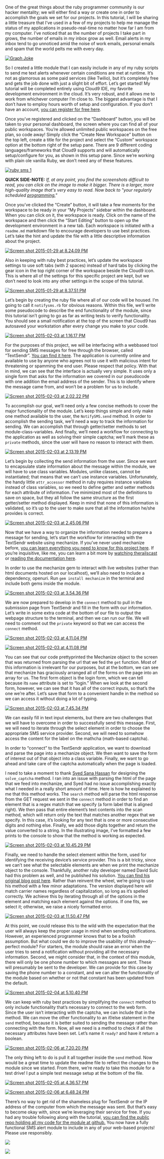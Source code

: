One of the great things about the ruby programmer community is our hacker mentality; we will either find a way or create one in order to accomplish the goals we set for our projects. In this tutorial, I will be sharing a little treasure that I’ve used in a few of my projects to help me manage the status of my applications in pseudo­-real-­time no matter how far I am from my computer. I’ve noticed that as the number of projects I take part in grows, the number of emails in my inbox grow as well. Email alerts in my inbox tend to go unnoticed amid the noise of work emails, personal emails and spam that the world pelts me with every day.

[![Graph Joke](assets/graph.png)](assets/graph.png)

So I created a little module that I can easily include in any of my ruby scripts to send me text alerts whenever certain conditions are met at runtime. It’s not as glamorous as some paid services (like Twilio), but it’s completely free and gets the job done with just a slight bit of effort. Let’s get started! My tutorial will be completed entirely using Cloud9 IDE, my favorite development environment in the cloud. It’s very robust, and it allows me to work from whichever computer I’m close to. The biggest advantage is that I don’t have to employ hours worth of setup and configuration. If you don’t have an account, [you can register for free here](https://c9.io/web/sign-up/free).

Once you’ve registered and clicked on the “Dashboard” button, you will be taken to your personal dashboard, the screen where you can find all of your public workspaces. You’re allowed unlimited public workspaces on the free plan, so code away! Simply click the “Create New Workspace” button on the top left, create a title for the project and select the “Custom” workspace option at the bottom right of the setup pane. There are 9 different coding languages/frameworks that Cloud9 supports and will automatically setup/configure for you, as shown in this setup pane. Since we’re working with plain ole vanilla Ruby, we don’t need any of these features.

[![ruby sms 1](assets/Screen-shot-2015-01-29-at-8.15.26-PM.png)](assets/Screen-shot-2015-01-29-at-8.15.26-PM.png)

**QUICK SIDE-NOTE:** _If, at any point, you find the screenshots difficult to read, you can click on the image to make it bigger. There is a larger, more high-quality image that's very easy to read. Now back to "your regularly scheduled <span style="text-decoration: underline;">programming.</span>"_

Once you’ve clicked the “Create” button, it will take a few moments for the workspace to be ready in your “My Projects” sidebar within the dashboard. When you can click on it, the workspace is ready. Click on the name of the workspace and then click the “Start Editing” button to open up the development environment in a new tab. Each workspace is initiated with a `readme.md` markdown file to encourage developers to use best practices. Let’s take the hint and update the file with a little descriptive information about the project.

[![Screen shot 2015-01-29 at 8.24.09 PM](assets/Screen-shot-2015-01-29-at-8.24.09-PM.png)](assets/Screen-shot-2015-01-29-at-8.24.09-PM.png)

Also in keeping with ruby best practices, let’s update the workspace settings to use soft tabs (with 2 spaces) instead of hard tabs by clicking the gear icon in the top right corner of the workspace beside the Cloud9 icon. This is where all of the settings for this specific project are kept, but we don’t need to look into any other settings in the scope of this tutorial.

[![Screen shot 2015-01-29 at 8.37.51 PM](assets/Screen-shot-2015-01-29-at-8.37.51-PM.png)](assets/Screen-shot-2015-01-29-at-8.37.51-PM.png)

Let’s begin by creating the ruby file where all of our code will be housed. I’m going to call it `notifysms.rb` for obvious reasons. Within this file, we’ll write some pseudocode to describe the end functionality of the module, since this tutorial isn’t going to go as far as writing tests to verify functionality. You should see a small notification at the top of the screen that Cloud9 has auto­saved your workstation after every change you make to your code.

[![Screen shot 2015-02-03 at 1.16.17 PM](assets/Screen-shot-2015-02-03-at-1.16.17-PM.png)](assets/Screen-shot-2015-02-03-at-1.16.17-PM.png)

For the purposes of this project, we will be interfacing with a web­based tool for sending SMS messages for free through the browser, called “TextSendr”. [You can find it here](http://textsendr.com)<span class="s3">​</span>. The application is currently online and available to use by anyone who agrees not to use it with malicious intent for threatening or spamming the end user. Please respect that policy. With that in mind, we can see that the interface is actually very simple. It uses only a single form that asks for the information we covered in our pseudocode with one addition­­ the email address of the sender. This is to identify where the message came from, and won’t be a problem for us to include.

[![Screen shot 2015-02-03 at 2.02.22 PM](assets/Screen-shot-2015-02-03-at-2.02.22-PM.png)](assets/Screen-shot-2015-02-03-at-2.02.22-PM.png)

To accomplish our goal, we’ll need only a few concise methods to cover the major functionality of the module. Let’s keep things simple and only make one method available to the user, the `NotifySMS.send` method. In order to accomplish the sending task, we’ll need a way to track the information for sending. We can accomplish that through getter/setter methods to set module-­class-­variables. And finally, we’ll need a workflow for connecting to the application as well as solving their simple captcha; we’ll mark these as `private` methods, since the user will have no reason to interact with them.

[![Screen shot 2015-02-03 at 2.13.19 PM](assets/Screen-shot-2015-02-03-at-2.13.19-PM.png)](assets/Screen-shot-2015-02-03-at-2.13.19-PM.png)

Let’s begin by collecting the send information from the user. Since we want to encapsulate state information about the message within the module, we will have to use class variables. Modules, unlike classes, cannot be instantiated; that means that we can’t use instance variables. Unfortunately, the handy little `attr_accessor` method in ruby requires instance variables instead of class variables, so we need to define getter and setter methods for each attribute of information. I’ve minimized most of the definitions to save on space, but they all follow the same structure as the first getter/setter method displayed. Keep in mind that none of this information is validated, so it’s up to the user to make sure that all the information he/she provides is correct.

[![Screen shot 2015-02-03 at 2.45.06 PM](assets/Screen-shot-2015-02-03-at-2.45.06-PM.png)](assets/Screen-shot-2015-02-03-at-2.45.06-PM.png)

Now that we have a way to organize the information needed to prepare a message for sending, let’s start the workflow for interacting with the TextSendr website using mechanize. If you’ve never used mechanize before, [you can learn everything you need to know for this project here](http://ruby.bastardsbook.com/chapters/mechanize/)<span class="s3">​</span>. If you’re inquisitive, like me, you can learn a bit more by [watching the <span class="s1">​railscast</span>](http://railscasts.com/episodes/191­mechanize)<span class="s2"> </span>or [reading the documentation here](http://docs.seattlerb.org/mechanize/)<span class="s3">​</span>.

In order to use the mechanize gem to interact with live websites (rather than html documents hosted on our localhost), we’ll also need to include a dependency, open­uri. Run `gem install mechanize` in the terminal and include both gems inside the module.

[![Screen shot 2015-02-03 at 3.54.36 PM](assets/Screen-shot-2015-02-03-at-3.54.36-PM.png)](assets/Screen-shot-2015-02-03-at-3.54.36-PM.png)

We are now prepared to develop in the `connect` method to pull in the submission page from TextSendr and fill in the form with our information. Let’s write in some extra code at the bottom of our file to output the webpage structure to the terminal, and then we can run our file. We will need to comment out the `private` keyword so that we can access the `connect` method.

[![Screen shot 2015-02-03 at 4.11.04 PM](assets/Screen-shot-2015-02-03-at-4.11.04-PM.png)](assets/Screen-shot-2015-02-03-at-4.11.04-PM.png)

[![Screen shot 2015-02-03 at 4.11.08 PM](assets/Screen-shot-2015-02-03-at-4.11.08-PM.png)](assets/Screen-shot-2015-02-03-at-4.11.08-PM.png)

You can see that our code pretty­printed the Mechanize object to the screen that was returned from parsing the url that we fed the `get` function. Most of this information is irrelevant for our purposes, but at the bottom, we can see that mechanize has graciously arranged all of the forms on the page into an array for us. The first form object is the login form, which we can tell because its `name` attribute is set to “login.” When we look at the second form, however, we can see that it has all of the correct inputs, so that’s the one we’re after. Let’s save that form to a convenient handle in the method so we can access it without doing a lot of typing.

[![Screen shot 2015-02-03 at 7.45.34 PM](assets/Screen-shot-2015-02-03-at-7.45.34-PM.png)](assets/Screen-shot-2015-02-03-at-7.45.34-PM.png)

We can easily fill in text input elements, but there are two challenges that we will have to overcome in order to successfully send this message. First, we will need to iterate through the select element in order to choose the appropriate SMS service provider. Second, we will need to somehow access the content for the label on the mathcha (math-­based captcha).

In order to “connect” to the TextSendr application, we want to download and parse the page into a mechanize object. We then want to save the form of interest out of that object into a class variable. Finally, we want to go ahead and take care of the captcha automatically when the page is loaded.

I need to take a moment to thank [Syed Sana Hassan](http://hackhands.com/syedhassan) for designing the `solve_captcha` method. I ran into an issue with parsing the html of the page that we feed into mechanize, and Syed had no issue accomplishing exactly what I needed in a really short amount of time. Here is how he explained to me that this method works. The `search` method will parse the html response from the GET request we sent in the `connect` method in order to find an element that is a regex match that we specify (a form label that is aligned right). We then pass that entire element’s text contents into the scan method, which will return only the text that matches another regex that we specify. In this case, it’s looking for any text that is one or more consecutive digits and nothing else. Finally, we add those digits together and return the value converted to a string. In the illustrating image, I’ve formatted a few prints to the console to show that the method is working as expected.

[![Screen shot 2015-02-03 at 10.45.29 PM](assets/Screen-shot-2015-02-03-at-10.45.29-PM.png)](assets/Screen-shot-2015-02-03-at-10.45.29-PM.png)

Finally, we need to handle the select element within the form, used for identifying the receiving device’s service provider. This is a bit tricky, since we can’t see what the selectable elements are when we print the mechanize object to the console. Thankfully, another ruby developer named David Sulc had this problem as well, and he published his solution. [You can find his original blog post here](http://davidsulc.com/blog/2011/11/20/selecting-an-option-from-dropdown-form-fields-with-mechanize/). Rather than reinvent the wheel, we’re going to use his method with a few minor adaptations. The version displayed here will match carrier names regardless of capitalization, so long as it’s spelled correctly. We achieve this by iterating through all of the options in the element and matching each element against the options. If one fits, we select it; otherwise, we raise a nicely formatted error.

[![Screen shot 2015-02-03 at 11.50.47 PM](assets/Screen-shot-2015-02-03-at-11.50.47-PM.png)](assets/Screen-shot-2015-02-03-at-11.50.47-PM.png)

At this point, we could release this to the wild with the expectation that the user will always keep the proper usage in mind when sending notifications. However, an experienced programmer knows that to be a foolish assumption. But what could we do to improve the usability of this already-­perfect module? For starters, the module should raise an error when the user tries to send a notification without providing all the necessary information. Second, we might consider that, in the context of this module, there will only be one phone number to which messages are sent. These will presumably be sent to the developer. We can provide for this case by saving the phone number to a constant, and we can alter the functionality of the module based on whether or not that constant has been updated from the default.

[![Screen shot 2015-02-04 at 5.10.40 PM](assets/Screen-shot-2015-02-04-at-5.10.40-PM.png)](assets/Screen-shot-2015-02-04-at-5.10.40-PM.png)

We can keep with ruby best practices by simplifying the `connect` method to only include functionality that’s necessary to connect to the web form. Since the user isn’t interacting with the captcha, we can include that in the method. We can move the other functionality to an if/else statement in the `send` method, because it is better suited to sending the message rather than connecting with the form. Now, all we need is a method to check if all the necessary attributes have been set. Let’s name it `ready?` and have it return a boolean.

[![Screen shot 2015-02-06 at 7.20.20 PM](assets/Screen-shot-2015-02-06-at-7.20.20-PM.png)](assets/Screen-shot-2015-02-06-at-7.20.20-PM.png)

The only thing left to do is pull it all together inside the `send` method. Now would be a great time to update the readme file to reflect the changes to the module since we started. From there, we’re ready to take this module for a test drive! I put a simple test message setup at the bottom of the file.

[![Screen shot 2015-02-05 at 4.36.57 PM](assets/Screen-shot-2015-02-05-at-4.36.57-PM.png)](assets/Screen-shot-2015-02-05-at-4.36.57-PM.png)

[![Screen shot 2015-02-06 at 6.48.24 PM](assets/Screen-shot-2015-02-06-at-6.48.24-PM.png)](assets/Screen-shot-2015-02-06-at-6.48.24-PM.png)

There’s no way to get rid of the shameless plug for TextSendr or the IP address of the computer from which the message was sent. But that’s easy to become okay with, since we’re leveraging their service for free. If you had any trouble following along with the tutorial, [you can find the public repo holding all my code for the module at github.](https://github.com/elersong/ruby-SMS-alert-module/) You now have a fully functional SMS alert module to include in any of your web­-based projects! Please use responsibly.

[![](assets/IMG_5354.png)](assets/IMG_5354.png)

[![](assets/IMG_5355.png)](assets/IMG_5355.png)

